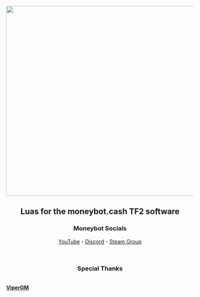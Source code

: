 <p align="center">
<a href="https://moneybot.cash">
  <img src="https://www.moneybot.cash/includes/logo.png" width="512">
</a>
</p>

<h2 align="center"><strong>Luas for the moneybot.cash TF2 software</strong></h2>

<h3 align="center">Moneybot Socials</h3>
<p align="center">
  <a align="center" href="https://www.youtube.com/@moneybot">YouTube</a>
  -
  <a align="center" href="https://discord.com/invite/yfZV58WdHm">Discord</a>
  -
  <a align="center" href="https://steamcommunity.com/groups/zlotybot">Steam Group</a>
</p>
<br>
<h3 align="center"><strong>Special Thanks</strong></h3>
<br>
<a align="center" href="https://github.com/ViperGMs"><strong>ViperGM</strong></a>
